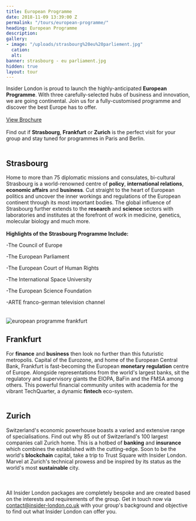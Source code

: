 ```yaml
---
title: European Programme
date: 2018-11-09 13:39:00 Z
permalink: "/tours/european-programme/"
heading: European Programme
description: 
gallery:
- image: "/uploads/strasbourg%20eu%20parliement.jpg"
  cation: 
  alt: 
banner: strasbourg - eu parliament.jpg
hidden: true
layout: tour
---
```


Insider London is proud to launch the highly-anticipated **European Programme**. With three carefully-selected hubs of business and innovation, we are going continental. Join us for a fully-customised programme and discover the best Europe has to offer.
<br>
<br>
<a class="btn btn--small btn--red" href="/assets/european programme.pdf">View Brochure</a>
<br> 
<br>
Find out if **Strasbourg**, **Frankfurt** or **Zurich** is the perfect visit for your group and stay tuned for programmes in Paris and Berlin. 
<br>
<br>
## Strasbourg
Home to more than 75 diplomatic missions and consulates, bi-cultural Strasbourg is a world-renowned centre of **policy**, **international relations**, **economic affairs** and **business**. Cut straight to the heart of European politics and uncover the inner workings and regulations of the European continent through its most important bodies. The global influence of Strasbourg further extends to the **research** and **science** sectors with laboratories and institutes at the forefront of work in medicine, genetics, molecular biology and much more.
<br>
<br>
**Highlights of the Strasbourg Programme Include:**   


-The Council of Europe

-The European Parliament

-The European Court of Human Rights

-The International Space University

-The European Science Foundation

-ARTE franco-german television channel
<br>
<br>
<br>
![european programme frankfurt](/uploads/frankfurt%20web.jpg)

 

## Frankfurt 
For **finance** and **business** then look no further than this futuristic metropolis. Capital of the Eurozone, and home of the European Central Bank, Frankfurt is fast-becoming the European **monetary regulation** centre of Europe. Alongside representations from the world's largest banks, sit the regulatory and supervisory giants the EIOPA, BaFin and the FMSA among others. This powerful financial community unites with academia for the vibrant TechQuarter, a dynamic **fintech** eco-system. 
<br>
<br>

## Zurich
Switzerland's economic powerhouse boasts a varied and extensive range of specialisations. Find out why 85 out of Switzerland's 100 largest companies call Zurich home. This is a hotbed of **banking** and **insurance** which combines the established with the cutting-edge. Soon to be the world's **blockchain** capital, take a trip to Trust Square with Insider London. Marvel at Zurich's technical prowess and be inspired by its status as the world's most **sustainable** city.  
<br>
<br>
<br>
All Insider London packages are completely bespoke and are created based on the interests and requirements of the group. Get in touch now via [contact@insider-london.co.uk](mailto:contact@insider-london.co.uk) with your group's background and objective to find out what Insider London can offer you.  